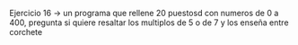 Ejercicio 16 -> un programa que rellene 20 puestosd con numeros de 0 a 400, pregunta si quiere resaltar los multiplos de 5 o de 7 y los enseña entre corchete